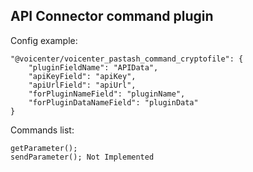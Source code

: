 API Connector command plugin
---

Config example:
````
"@voicenter/voicenter_pastash_command_cryptofile": {
    "pluginFieldName": "APIData",
    "apiKeyField": "apiKey",
    "apiUrlField": "apiUrl",
    "forPluginNameField": "pluginName",
    "forPluginDataNameField": "pluginData"
}
````

Commands list:
````
getParameter();
sendParameter(); Not Implemented
````